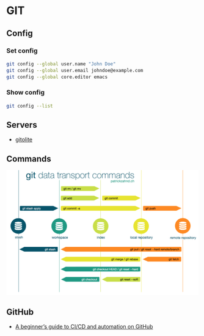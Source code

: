 # GIT

## Config

### Set config

```sh
git config --global user.name "John Doe"
git config --global user.email johndoe@example.com
git config --global core.editor emacs
```

### Show config

```sh
git config --list
```

## Servers

- [gitolite](https://github.com/sitaramc/gitolite)

## Commands

![git data transport commands](./images/git-data-transport-commands.png)

## GitHub

- [A beginner’s guide to CI/CD and automation on GitHub](https://github.blog/2022-06-03-a-beginners-guide-to-ci-cd-and-automation-on-github/)
